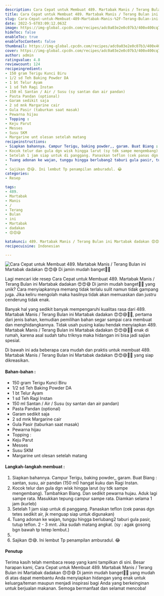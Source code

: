 ```yaml
---
description: Cara Cepat untuk Membuat 489. Martabak Manis / Terang Bulan ini Martabak dadakan 😍😍😅 Di jamin mudah banget"
title: Cara Cepat untuk Membuat 489. Martabak Manis / Terang Bulan ini Martabak dadakan 😍😍😅 Di jamin mudah banget
slug: Cara-Cepat-untuk-Membuat-489-Martabak-Manis-%2F-Terang-Bulan-ini-Martabak-dadakan-%F0%9F%98%8D%F0%9F%98%8D%F0%9F%98%85-Di-jamin-mudah-banget
date: 2022-5-6T03:09:12.063Z
image: https://img-global.cpcdn.com/recipes/adc0a03e2e0c07b3/400x400cq70/photo.jpg
hideToc: false
enableToc: true
enableTocContent: false
thumbnail: https://img-global.cpcdn.com/recipes/adc0a03e2e0c07b3/400x400cq70/photo.jpg
cover: https://img-global.cpcdn.com/recipes/adc0a03e2e0c07b3/400x400cq70/photo.jpg
author: admin
ratingvalue: 4.8
reviewcount: 124
recipeingredient:
- 150 gram Terigu Kunci Biru
- 1/2 sd Teh Baking Powder DA
- 1 bt Telur Ayam
- 1 sd Teh Ragi Instan
- 150 ml Santan / Air / Susu (sy santan dan air pandan)
- Pasta Pandan (optional)
- Garam sedikit saja
- 2 sd mnk Margarine cair
- Gula Pasir (taburkan saat masak)
- Pewarna hijau
- Topping :
- Keju Parut
- Messes
- Susu SKM
- Margarine unt olesan setelah matang
recipeinstructions:
- Siapkan bahannya. Campur Terigu, baking powder,, garam. Buat Biang : santan, susu, air pandan (150 ml) hangat kuku dan Ragi Instan.
- Kocok telur dan gula dgn wisk hingga larut (sy tdk sampe mengembang). Tambahkan Biang. Dan sedikit pewarna hujau. Aduk lagi sampe rata. Masukkan tepung campur sampe rata. Diamkan selama 1 jam (kurleb)
- Setelah 1 jam siap untuk di panggang. Panaskan teflon (cek panas dgn tetes sedikit air, jk menguap siap untuk digunakan)
- Tuang adonan ke wajan, tunggu hingga berlubang2 taburi gula pasir, tutup teflon. 2 - 3 mnt. Jika sudah matang angkat. (sy : agak gosong bgn bawah tp tetep lembut.)
- 
- Sajikan 😍😅. Ini lembut Tp penampilan amburadul. 😂
categories:
- Resep

tags:
- 489.
- Martabak
- Manis
- /
- Terang
- Bulan
- ini
- Martabak
- dadakan
- 😍😍😅

katakunci: 489. Martabak Manis / Terang Bulan ini Martabak dadakan 😍😍😅
recipecuisine: Indonesian

---
```


![Cara Cepat untuk Membuat 489. Martabak Manis / Terang Bulan ini Martabak dadakan 😍😍😅 Di jamin mudah banget👩‍🍳](https://img-global.cpcdn.com/recipes/adc0a03e2e0c07b3/400x400cq70/photo.jpg)

Lagi mencari ide resep Cara Cepat untuk Membuat 489. Martabak Manis / Terang Bulan ini Martabak dadakan 😍😍😅 Di jamin mudah banget👩‍🍳 yang unik? Cara menyiapkannya memang tidak terlalu sulit namun tidak gampang juga. Jika keliru mengolah maka hasilnya tidak akan memuaskan dan justru cenderung tidak enak.

Banyak hal yang sedikit banyak mempengaruhi kualitas rasa dari 489. Martabak Manis / Terang Bulan ini Martabak dadakan 😍😍😅👩‍🍳, pertama dari jenis bahan, kemudian pemilihan bahan segar sampai cara membuat dan menghidangkannya. Tidak usah pusing kalau hendak menyiapkan 489. Martabak Manis / Terang Bulan ini Martabak dadakan 😍😍😅👩‍🍳 enak di rumah, karena asal sudah tahu triknya maka hidangan ini bisa jadi sajian spesial.

Di bawah ini ada beberapa cara mudah dan praktis untuk membuat 489. Martabak Manis / Terang Bulan ini Martabak dadakan 😍😍😅👩‍🍳 yang siap dikreasikan.

<!--inarticleads1-->

#### Bahan-bahan :

- 150 gram Terigu Kunci Biru
- 1/2 sd Teh Baking Powder DA
- 1 bt Telur Ayam
- 1 sd Teh Ragi Instan
- 150 ml Santan / Air / Susu (sy santan dan air pandan)
- Pasta Pandan (optional)
- Garam sedikit saja
- 2 sd mnk Margarine cair
- Gula Pasir (taburkan saat masak)
- Pewarna hijau
- Topping :
- Keju Parut
- Messes
- Susu SKM
- Margarine unt olesan setelah matang

<!--inarticleads2-->

#### Langkah-langkah membuat :

1. Siapkan bahannya. Campur Terigu, baking powder,, garam. Buat Biang : santan, susu, air pandan (150 ml) hangat kuku dan Ragi Instan.
1. Kocok telur dan gula dgn wisk hingga larut (sy tdk sampe mengembang). Tambahkan Biang. Dan sedikit pewarna hujau. Aduk lagi sampe rata. Masukkan tepung campur sampe rata. Diamkan selama 1 jam (kurleb)
1. Setelah 1 jam siap untuk di panggang. Panaskan teflon (cek panas dgn tetes sedikit air, jk menguap siap untuk digunakan)
1. Tuang adonan ke wajan, tunggu hingga berlubang2 taburi gula pasir, tutup teflon. 2 - 3 mnt. Jika sudah matang angkat. (sy : agak gosong bgn bawah tp tetep lembut.)
1. 
1. Sajikan 😍😅. Ini lembut Tp penampilan amburadul. 😂

#### Penutup

Terima kasih telah membaca resep yang kami tampilkan di sini. Besar harapan kami, Cara Cepat untuk Membuat 489. Martabak Manis / Terang Bulan ini Martabak dadakan 😍😍😅 Di jamin mudah banget👩‍🍳 yang mudah di atas dapat membantu Anda menyiapkan hidangan yang enak untuk keluarga/teman maupun menjadi inspirasi bagi Anda yang berkeinginan untuk berjualan makanan. Semoga bermanfaat dan selamat mencoba!